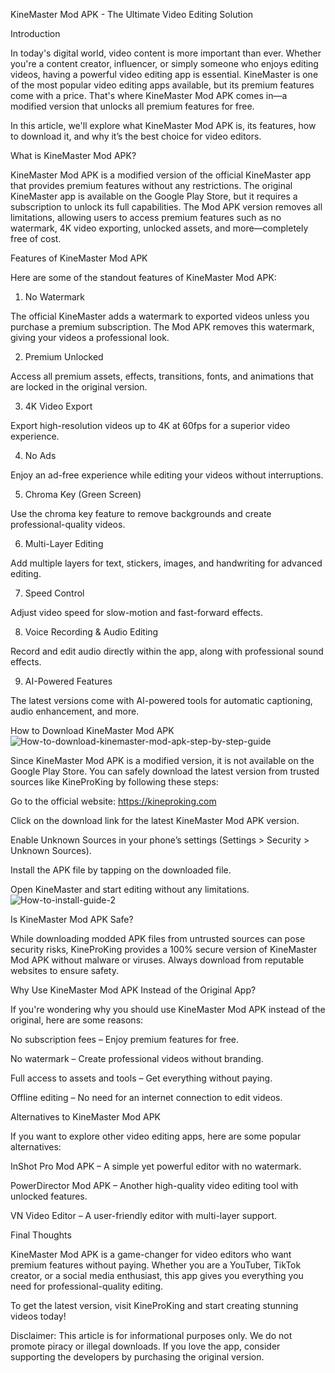 KineMaster Mod APK - The Ultimate Video Editing Solution

Introduction

In today's digital world, video content is more important than ever. Whether you're a content creator, influencer, or simply someone who enjoys editing videos, having a powerful video editing app is essential. KineMaster is one of the most popular video editing apps available, but its premium features come with a price. That's where KineMaster Mod APK comes in—a modified version that unlocks all premium features for free.

In this article, we'll explore what KineMaster Mod APK is, its features, how to download it, and why it’s the best choice for video editors.

What is KineMaster Mod APK?

KineMaster Mod APK is a modified version of the official KineMaster app that provides premium features without any restrictions. The original KineMaster app is available on the Google Play Store, but it requires a subscription to unlock its full capabilities. The Mod APK version removes all limitations, allowing users to access premium features such as no watermark, 4K video exporting, unlocked assets, and more—completely free of cost.

Features of KineMaster Mod APK

Here are some of the standout features of KineMaster Mod APK:

1. No Watermark

The official KineMaster adds a watermark to exported videos unless you purchase a premium subscription. The Mod APK removes this watermark, giving your videos a professional look.

2. Premium Unlocked

Access all premium assets, effects, transitions, fonts, and animations that are locked in the original version.

3. 4K Video Export

Export high-resolution videos up to 4K at 60fps for a superior video experience.

4. No Ads

Enjoy an ad-free experience while editing your videos without interruptions.

5. Chroma Key (Green Screen)

Use the chroma key feature to remove backgrounds and create professional-quality videos.

6. Multi-Layer Editing

Add multiple layers for text, stickers, images, and handwriting for advanced editing.

7. Speed Control

Adjust video speed for slow-motion and fast-forward effects.

8. Voice Recording & Audio Editing

Record and edit audio directly within the app, along with professional sound effects.

9. AI-Powered Features

The latest versions come with AI-powered tools for automatic captioning, audio enhancement, and more.

How to Download KineMaster Mod APK
![How-to-download-kinemaster-mod-apk-step-by-step-guide](https://github.com/user-attachments/assets/c6f398c2-7e42-4ac7-81a7-0dbb7d614670)

Since KineMaster Mod APK is a modified version, it is not available on the Google Play Store. You can safely download the latest version from trusted sources like KineProKing by following these steps:

Go to the official website: https://kineproking.com

Click on the download link for the latest KineMaster Mod APK version.

Enable Unknown Sources in your phone’s settings (Settings > Security > Unknown Sources).

Install the APK file by tapping on the downloaded file.

Open KineMaster and start editing without any limitations.
![How-to-install-guide-2](https://github.com/user-attachments/assets/0a9f5cd4-880f-4942-ae55-532ce779502b)

Is KineMaster Mod APK Safe?

While downloading modded APK files from untrusted sources can pose security risks, KineProKing provides a 100% secure version of KineMaster Mod APK without malware or viruses. Always download from reputable websites to ensure safety.

Why Use KineMaster Mod APK Instead of the Original App?

If you're wondering why you should use KineMaster Mod APK instead of the original, here are some reasons:

No subscription fees – Enjoy premium features for free.

No watermark – Create professional videos without branding.

Full access to assets and tools – Get everything without paying.

Offline editing – No need for an internet connection to edit videos.

Alternatives to KineMaster Mod APK

If you want to explore other video editing apps, here are some popular alternatives:

InShot Pro Mod APK – A simple yet powerful editor with no watermark.

PowerDirector Mod APK – Another high-quality video editing tool with unlocked features.

VN Video Editor – A user-friendly editor with multi-layer support.

Final Thoughts

KineMaster Mod APK is a game-changer for video editors who want premium features without paying. Whether you are a YouTuber, TikTok creator, or a social media enthusiast, this app gives you everything you need for professional-quality editing.

To get the latest version, visit KineProKing and start creating stunning videos today!

Disclaimer: This article is for informational purposes only. We do not promote piracy or illegal downloads. If you love the app, consider supporting the developers by purchasing the original version.


